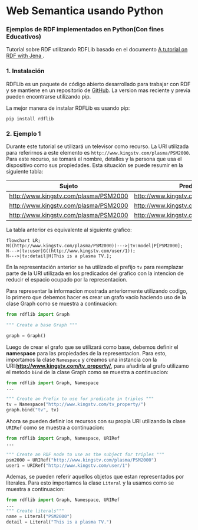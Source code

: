 # Web Semantica usando Python

### Ejemplos de RDF implementados en Python(Con fines Educativos)

Tutorial sobre RDF utilizando RDFLib basado en el documento [A tutorial on RDF with Jena
](https://www.researchgate.net/publication/292886404_A_tutorial_on_RDF_with_Jena).

### 1. Instalación

RDFLib es un paquete de código abierto desarrollado para trabajar con RDF y se mantiene en un repositorio de [GitHub](https://github.com/RDFLib/rdflib/). La version mas reciente y previa pueden encontrarse utilizando pip.

La mejor manera de instalar RDFLib es usando pip:

```shell
pip install rdflib 
```

### 2. Ejemplo 1

Durante este tutorial se utilizará un televisor como recurso. La URI utilizada para referirnos a este elemento es `http://www.kingstv.com/plasma/PSM2000`. Para este recurso, se tomará el nombre, detalles y la persona que usa el dispositivo como sus propiedades. Esta situación se puede resumir en la siguiente tabla:


| Sujeto | Predicado | Objecto |
| -------| --------  | ------- |
| http://www.kingstv.com/plasma/PSM2000 | http://www.kingstv.com/tv_property/model | PSM2000 |
| http://www.kingstv.com/plasma/PSM2000 | http://www.kingstv.com/tv_property/detail | This is a plasma TV. |
| http://www.kingstv.com/plasma/PSM2000 | http://www.kingstv.com/tv_property/user | http://www.kingstv.com/user/1 |


La tabla anterior es equivalente al siguiente grafico:


```mermaid
flowchart LR;
N((http://www.kingstv.com/plasma/PSM2000))--->|tv:model|P[PSM2000];
N--->|tv:user|G((http://www.kingstv.com/user/1));
N--->|tv:detail|H[This is a plasma TV.];
```

En la representación anterior se ha utilizado el prefijo `tv` para reemplazar parte de la URI utilizada en los predicados del grafico con la intencion de reducir el espacio ocupado por la representacion.

Para representar la informacion mostrada anteriormente utilizando codigo, lo primero que debemos hacer es crear un grafo vacío haciendo uso de la clase Graph como se muestra a continuacion:


```python
from rdflib import Graph

""" Create a base Graph """

graph = Graph()
```


Luego de crear el grafo que se utilizará como base, debemos definir el **namespace** para las propiedades de la representacion. Para esto, importamos la clase `Namespace` y creamos una instancia con la URI:**http://www.kingstv.com/tv_property/**, para añadirla al grafo utilizamo el metodo `bind` de la clase Graph como se muestra a continuacion:


```python
from rdflib import Graph, Namespace
...

""" Create an Prefix to use for predicate in triples """
tv = Namespace("http://www.kingstv.com/tv_property/")
graph.bind("tv", tv)
```


Ahora se pueden definir los recursos con su propia URI utilizando la clase `URIRef` como se muestra a continuacion:


```python
from rdflib import Graph, Namespace, URIRef
...

""" Create an RDF node to use as the subject for triples """
psm2000 = URIRef("http://www.kingstv.com/plasma/PSM2000")
user1 = URIRef("http://www.kingstv.com/user/1")
```
Ademas, se pueden referir aquellos objetos que estan representados por literales. Para esto importamos la clase `Literal` y la usamos como se muestra a continuacion:


```python
from rdflib import Graph, Namespace, URIRef
...
""" Create literals"""
name = Literal("PSM2000")
detail = Literal("This is a plasma TV.")
```